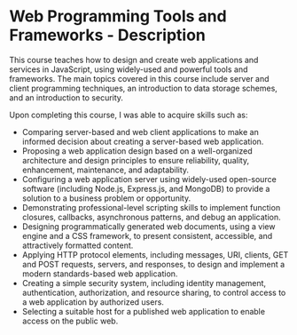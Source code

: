 # Web Programming Tools and Frameworks - Description

This course teaches how to design and create web applications and services in JavaScript, using widely-used and powerful tools and frameworks. The main topics covered in this course include server and client programming techniques, an introduction to data storage schemes, and an introduction to security.

Upon completing this course, I was able to acquire skills such as:
- Comparing server-based and web client applications to make an informed decision about creating a server-based web application.
- Proposing a web application design based on a well-organized architecture and design principles to ensure reliability, quality, enhancement, maintenance, and adaptability.
- Configuring a web application server using widely-used open-source software (including Node.js, Express.js, and MongoDB) to provide a solution to a business problem or opportunity.
- Demonstrating professional-level scripting skills to implement function closures, callbacks, asynchronous patterns, and debug an application.
- Designing programmatically generated web documents, using a view engine and a CSS framework, to present consistent, accessible, and attractively formatted content.
- Applying HTTP protocol elements, including messages, URI, clients, GET and POST requests, servers, and responses, to design and implement a modern standards-based web application.
- Creating a simple security system, including identity management, authentication, authorization, and resource sharing, to control access to a web application by authorized users.
- Selecting a suitable host for a published web application to enable access on the public web.

